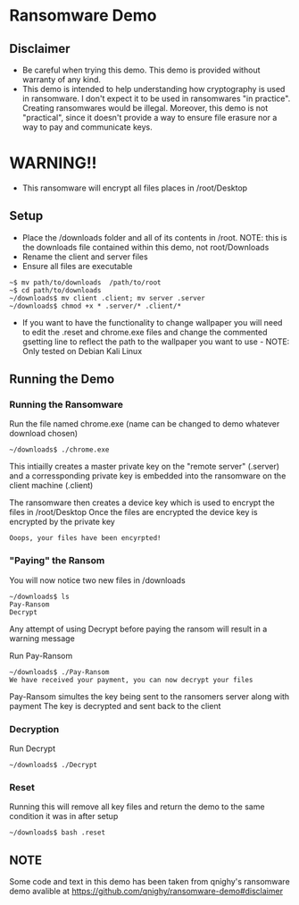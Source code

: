 # Ransomware Demo

## Disclaimer

- Be careful when trying this demo. This demo is provided without warranty of any kind.
- This demo is intended to help understanding how cryptography is used in ransomware. I don't expect it to be used in ransomwares "in practice". Creating ransomwares would be illegal. Moreover, this demo is not "practical", since it doesn't provide a way to ensure file erasure nor a way to pay and communicate keys.

# WARNING!! 
- This ransomware will encrypt all files places in /root/Desktop

## Setup
- Place the /downloads folder and all of its contents in /root. NOTE: this is the downloads file contained within this demo, not root/Downloads
- Rename the client and server files
- Ensure all files are executable
```
~$ mv path/to/downloads  /path/to/root
~$ cd path/to/downloads
~/downloads$ mv client .client; mv server .server
~/downloads$ chmod +x * .server/* .client/*
```
- If you want to have the functionality to change wallpaper you will need to edit the .reset and chrome.exe files and change the commented gsetting line to reflect the path to the wallpaper you want to use - NOTE: Only tested on Debian Kali Linux 


## Running the Demo

### Running the Ransomware

Run the file named chrome.exe (name can be changed to demo whatever download chosen)

```
~/downloads$ ./chrome.exe
```
This intiailly creates a master private key on the "remote server" (.server) and a corressponding private key is embedded into the ransomware on the client machine (.client)

The ransomware then creates a device key which is used to encrypt the files in /root/Desktop
Once the files are encrypted the device key is encrypted by the private key

```
Ooops, your files have been encyrpted!
```

### "Paying" the Ransom
You will now notice two new files in /downloads
```
~/downloads$ ls
Pay-Ransom
Decrypt
```

Any attempt of using Decrypt before paying the ransom will result in a warning message

Run Pay-Ransom

```
~/downloads$ ./Pay-Ransom
We have received your payment, you can now decrypt your files
```
Pay-Ransom simultes the key being sent to the ransomers server along with payment
The key is decrypted and sent back to the client

### Decryption
Run Decrypt 
```
~/downloads$ ./Decrypt
```

### Reset
Running this will remove all key files and return the demo to the same condition it was in after setup
```
~/downloads$ bash .reset
```



## NOTE
Some code and text in this demo has been taken from qnighy's ransomware demo avalible at https://github.com/qnighy/ransomware-demo#disclaimer
